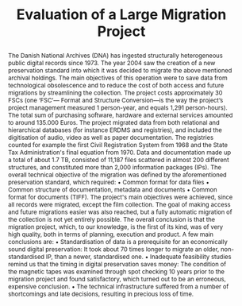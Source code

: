---
abstract: 'The Danish National Archives (DNA) has ingested structurally heterogeneous
  public digital records since 1973. The year 2004 saw the creation of a new preservation
  standard into which it was decided to migrate the above mentioned archival holdings.
  The main objectives of this operation were to save data from technological obsolescence
  and to reduce the cost of both access and future migrations by streamlining the
  collection. The project costs approximately 30 FSCs (one ‘FSC’— Format and Structure
  Conversion—is the way the project’s project management measured 1 person-year, and
  equals 1,291 person-hours). The total sum of purchasing software, hardware and external
  services amounted to around 135.000 Euros.

  The project migrated data from both relational and hierarchical databases (for instance
  ERDMS and registries), and included the digitisation of audio, video as well as
  paper documentation. The registries counted for example the first Civil Registration
  System from 1968 and the State Tax Administration''s final equation from 1970. Data
  and documentation made up a total of about 1.7 TB, consisted of 11,187 files scattered
  in almost 200 different structures, and constituted more than 2,000 information
  packages (IPs).

  The overall technical objective of the migration was defined by the aforementioned
  preservation standard, which required:

  • Common format for data files

  • Common structure of  documentation, metadata and documents

  • Common format for documents (TIFF).

  The project''s main objectives were achieved, since all records were migrated, except
  the film collection. The goal of making access and future migrations easier was
  also reached, but a fully automatic migration of the collection is not yet entirely
  possible. The overall conclusion is that the migration project, which, to our knowledge,
  is the first of its kind, was of very high quality, both in terms of planning, execution
  and product. A few main conclusions are:

  • Standardisation of data is a prerequisite for an economically sound digital preservation:
  It took about 70 times longer to migrate an older, non-standardised IP, than a newer,
  standardised one.

  • Inadequate feasibility studies remind us that the timing in digital preservation
  saves money: The condition of the magnetic tapes was examined through spot checking
  10 years prior to the migration project and found satisfactory, which turned out
  to be an erroneous, expensive conclusion.

  • The technical infrastructure suffered from a number of shortcomings and late decisions,
  resulting in precious loss of time.'
creators:
- Thirifays, Alex
- Dokkedal, Barbara
- Nielsen, Anders Bo
date: null
document_url: https://services.phaidra.univie.ac.at/api/object/o:294205/download
grand_parent: iPRES
institutions: []
keywords:
- singapore
- migration
- evaluation
- database
landing_page_url: https://phaidra.univie.ac.at/o:294205
language: eng
layout: publication
license: CC BY-SA 3.0 AT
notes_url: null
parent: iPRES 2011
presentation_url: null
publication_type: paper
size: 534994
source_name: iPRES
title: Evaluation of a Large Migration Project
year: 2011
---